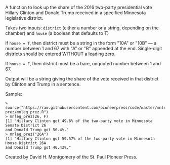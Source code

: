 

A function to look up the share of the 2016 two-party presidential vote Hillary Clinton and Donald Trump received in a specified Minnesota legislative district.

Takes two inputs: `district` (either a number or a string, depending on the chamber) and `house` (a boolean that defaults to T)

If `house = T`, then district must be a string in the form "10A" or "10B" — a number between 1 and 67 with "A" or "B" appended at the end. Single-digit districts should be entered WITHOUT a leading zero.

If `house = F`, then district must be a bare, unquoted number between 1 and 67.

Output will be a string giving the share of the vote received in that district by Clinton and Trump in a sentence.

Sample: 
```
> source("https://raw.githubusercontent.com/pioneerpress/code/master/mnleg-prez/mnleg_prez.R")
> mnleg_prez(26, F)
[1] "Hillary Clinton got 49.6% of the two-party vote in Minnesota Senate District 26 
and Donald Trump got 50.4%."
> mnleg_prez("26A")
[1] "Hillary Clinton got 59.57% of the two-party vote in Minnesota House District 26A 
and Donald Trump got 40.43%."
```

Created by David H. Montgomery of the St. Paul Pioneer Press.
